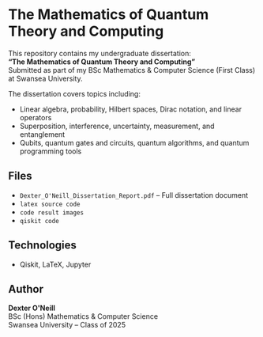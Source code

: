 # The Mathematics of Quantum Theory and Computing

This repository contains my undergraduate dissertation:  
**“The Mathematics of Quantum Theory and Computing”**  
Submitted as part of my BSc Mathematics & Computer Science (First Class) at Swansea University.

The dissertation covers topics including:
- Linear algebra, probability, Hilbert spaces, Dirac notation, and linear operators  
- Superposition, interference, uncertainty, measurement, and entanglement  
- Qubits, quantum gates and circuits, quantum algorithms, and quantum programming tools


## Files
- `Dexter_O'Neill_Dissertation_Report.pdf` – Full dissertation document
- `latex source code`
- `code result images`
- `qiskit code`

## Technologies
- Qiskit, LaTeX, Jupyter

## Author
**Dexter O'Neill**  
BSc (Hons) Mathematics & Computer Science  
Swansea University – Class of 2025
